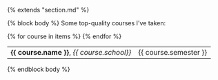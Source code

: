 {% extends "section.md" %}

{% block body %}
Some top-quality courses I've taken: <br>

<table class="table table-hover">
    {% for course in items %}
    <tr>
        <td class='col-md-2'><b>{{ course.name }}</b>, <i>{{ course.school}}</i></td>
        <td class='col-md-2' style='text-align:right;'>{{ course.semester }}</td>
    </tr>
    {% endfor %}
</table>
{% endblock body %}
